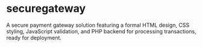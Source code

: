 # securegateway
 A secure payment gateway solution featuring a formal HTML design, CSS styling, JavaScript validation, and PHP backend for processing transactions, ready for deployment.

